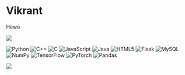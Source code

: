 # Vikrant
Hewo

![](https://github-readme-stats.vercel.app/api/top-langs/?username=vikixx13&theme=highcontrast&hide_border=false&include_all_commits=true&count_private=true&layout=compact)


![Python](https://img.shields.io/badge/python-3670A0?style=flat-square&logo=python&logoColor=ffdd54) ![C++](https://img.shields.io/badge/c++-%2300599C.svg?style=flat-square&logo=c%2B%2B&logoColor=white) ![C](https://img.shields.io/badge/c-%2300599C.svg?style=flat-square&logo=c&logoColor=white) ![JavaScript](https://img.shields.io/badge/javascript-%23323330.svg?style=flat-square&logo=javascript&logoColor=%23F7DF1E) ![Java](https://img.shields.io/badge/java-%23ED8B00.svg?style=flat-square&logo=openjdk&logoColor=white) ![HTML5](https://img.shields.io/badge/html5-%23E34F26.svg?style=flat-square&logo=html5&logoColor=white) ![Flask](https://img.shields.io/badge/flask-%23000.svg?style=flat-square&logo=flask&logoColor=white) ![MySQL](https://img.shields.io/badge/mysql-4479A1.svg?style=flat-square&logo=mysql&logoColor=white) ![NumPy](https://img.shields.io/badge/numpy-%23013243.svg?style=flat-square&logo=numpy&logoColor=white) ![TensorFlow](https://img.shields.io/badge/TensorFlow-%23FF6F00.svg?style=flat-square&logo=TensorFlow&logoColor=white) ![PyTorch](https://img.shields.io/badge/PyTorch-%23EE4C2C.svg?style=flat-square&logo=PyTorch&logoColor=white) ![Pandas](https://img.shields.io/badge/pandas-%23150458.svg?style=flat-square&logo=pandas&logoColor=white)


[![](https://visitcount.itsvg.in/api?id=vikixx13&icon=1&color=12)](https://visitcount.itsvg.in)
